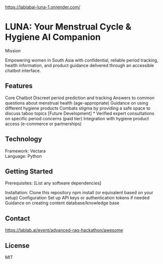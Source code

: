 https://lablabai-luna-1.onrender.com/
# LUNA: Your Menstrual Cycle & Hygiene AI Companion

Mission

Empowering women in South Asia with confidential, reliable period tracking, health information, and product guidance delivered through an accessible chatbot interface.

## Features

Core Chatbot
Discreet period prediction and tracking
Answers to common questions about menstrual health (age-appropriate)
Guidance on using different hygiene products
Combats stigma by providing a safe space to discuss taboo topics
[Future Development] *
Verified expert consultations on specific period concerns (paid tier)
Integration with hygiene product access (e-commerce or partnerships)
## Technology

Framework: Vectara \
Language: Python

## Getting Started

Prerequisites:
[List any software dependencies]

Installation:
Clone this repository
npm install (or equivalent based on your setup)
Configuration
Set up API keys or authentication tokens if needed
Guidance on creating content database/knowledge base

## Contact
https://lablab.ai/event/advanced-rag-hackathon/awesome

## License

MIT
